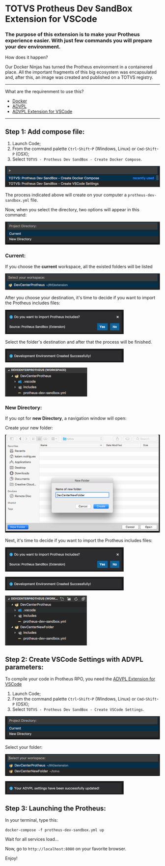# TOTVS Protheus Dev SandBox Extension for VSCode

### The purpose of this extension is to make your Protheus experience easier. With just few commands you will prepare your dev environment.

How does it happen?

Our Docker Ninjas has turned the Protheus environment in a containered place. All the important fragments of this big ecosystem was encapsulated and, after this, an image was created and published on a TOTVS registry.

---
What are the requirenment to use this?

 - [Docker](https://www.docker.com)
 - [ADVPL](http://tdn.totvs.com/display/tec/AdvPL) 
 - [ADVPL Extension for VSCode](https://marketplace.visualstudio.com/items?itemName=KillerAll.advpl-vscode) 

---

## Step 1: Add compose file:

1. Launch Code;
2. From the command palette `Ctrl`-`Shift`-`P` (Windows, Linux) or `Cmd`-`Shift`-`P` (OSX);
3. Select `TOTVS - Protheus Dev SandBox - Create Docker Compose`.

![CreateDocker](images/option1.png)

The process indicated above will create on your computer a `protheus-dev-sandbox.yml` file.

Now, when you select the directory, two options will appear in this command:

![workspace](images/current.png)

### Current:

If you choose the **current** workspace, all the existed folders will be listed

![workspaceList](images/workspaceList.png)

After you choose your destination, it's time to decide if you want to import the Protheus includes files:

![Use Extension](images/lib.png)

Select the folder's destination and after that the process will be finished.

![FinalMessage](images/finalMessage.png)

![FinalFiles](images/currentWorkspace.png)


### New Directory:


If you opt for **new Directory**, a navigation window will open:

Create your new folder:

![workspaceList](images/navWindowFolder.png)

Next, it's time to decide if you want to import the Protheus includes files:


![Use Extension](images/lib.png)

![FinalMessage](images/finalMessage.png)

![FinalFiles](images/newFolder.png)

## Step 2: Create VSCode Settings with ADVPL parameters:
To compile your code in Protheus RPO, you need the [ADVPL Extension for VSCode](https://marketplace.visualstudio.com/items?itemName=KillerAll.advpl-vscode) 

1. Launch Code;
2. From the command palette `Ctrl`-`Shift`-`P` (Windows, Linux) or `Cmd`-`Shift`-`P` (OSX);
3. Select `TOTVS - Protheus Dev SandBox - Create VSCode Settings`.

![CreateDocker](images/current.png)

Select your folder:

![CreateDocker](images/workspaceListNew.png)

![CreateDocker](images/finalSetting.png)


## Step 3: Launching the Protheus:

In your terminal, type this:

`docker-compose -f protheus-dev-sandbox.yml up`

Wait for all services load... 

Now, go to `http://localhost:8080` on your favorite browser.


Enjoy!